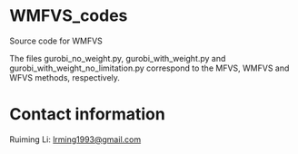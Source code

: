 # WMFVS_codes
Source code for WMFVS

The files gurobi_no_weight.py, gurobi_with_weight.py and gurobi_with_weight_no_limitation.py 
correspond to the MFVS, WMFVS and WFVS methods, respectively.

# Contact information
Ruiming Li: lrming1993@gmail.com
